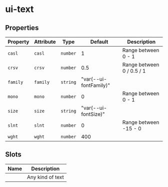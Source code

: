 # ui-text

## Properties

| Property | Attribute | Type     | Default                | Description               |
|----------|-----------|----------|------------------------|---------------------------|
| `casl`   | `casl`    | `number` | 1                      | Range between 0 - 1       |
| `crsv`   | `crsv`    | `number` | 0.5                    | Range between 0 / 0.5 / 1 |
| `family` | `family`  | `string` | "var(--ui-fontFamily)" |                           |
| `mono`   | `mono`    | `number` | 0                      | Range between 0 - 1       |
| `size`   | `size`    | `string` | "var(--ui-fontSize)"   |                           |
| `slnt`   | `slnt`    | `number` | 0                      | Range between -15 - 0     |
| `wght`   | `wght`    | `number` | 400                    |                           |

## Slots

| Name | Description      |
|------|------------------|
|      | Any kind of text |
